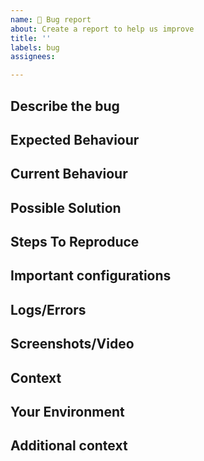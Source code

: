 ```yaml
---
name: 🐛 Bug report
about: Create a report to help us improve
title: ''
labels: bug
assignees:

---
```


<!-- This is a public repository and as such we welcome any form of contribution. We appreciate the time you took to open bugs/error or suggest useful feature requests.
We also welcome users who wish to contribute via [PR](https://github.com/TykTechnologies/<ADD-YOUR-REPO-NAME>/pulls) with the actual fix.

Please use this form to assist you in filling in all the required information. -->

## Describe the bug

<!-- A clear and concise description of what the bug is.
A few reminders:
  - Please write a clear and concise description of what the error is.
  - Motivation and Context - Why is this change required? What problem does it solve?
  - Don't forget to add relevant links and examples.
  - Give as much info as you as possible -->

## Expected Behaviour

<!-- A clear and concise description of what you expected to happen. -->

## Current Behaviour

<!-- A clear and concise description of what happens instead of the expected behaviour. -->

## Possible Solution

<!-- Optional. A suggested fix/reason for the bug -->

## Steps To Reproduce

<!-- Provide a link to a live example or alternately an unambiguous set of steps to reproduce this defect -->
<!-- For example:
1. Have a certain environment
2. Run this '...' code snippet in a certain way, Click on '....', etc.
3. See some behaviour described, error in log etc.
-->
<!--
1.
2.
3.
-->

## Important configurations

<!-- If applicable, add config files, Environment variable extract, API definitions, Policies and any other important data that can help reproduce and understand your problem.  --> 

## Logs/Errors

<!-- If applicable, add any logs that can help explain your problem, for example: 
* Application log (preferably with debug mode on)
* System logs
* Response error message and headers
* etc. -->

## Screenshots/Video

<!-- If applicable, add screenshots or video to help illustrate the problem -->

## Context

<!-- How has this issue affected you? What are you trying to accomplish? -->
<!-- Providing context helps us come up with a solution that is most useful in the real world -->

## Your Environment

<!-- Include as many relevant details about the environment you experienced the bug in -->
<!-- Note that the fields listed below are suggestions; add/remove/edit as necessary -->
<!--  * OS (e.g. Linux, macOS, Windows, cloud vendor...):
  * OS version:
  * <ADD-YOUR-REPO-NAME> version or commit:
-->

## Additional context

<!-- Add any other context about the problem here. -->




